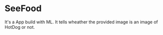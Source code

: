 #  SeeFood

It's a App build with ML. It tells wheather the provided image is an image of HotDog or not. 
